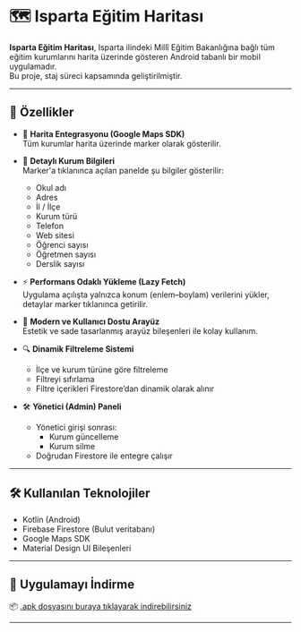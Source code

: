 # 🗺️ Isparta Eğitim Haritası

**Isparta Eğitim Haritası**, Isparta ilindeki Millî Eğitim Bakanlığına bağlı tüm eğitim kurumlarını harita üzerinde gösteren Android tabanlı bir mobil uygulamadır.  
Bu proje, staj süreci kapsamında geliştirilmiştir.

---

## 📌 Özellikler

- 📍 **Harita Entegrasyonu (Google Maps SDK)**  
  Tüm kurumlar harita üzerinde marker olarak gösterilir.

- 🏫 **Detaylı Kurum Bilgileri**  
  Marker'a tıklanınca açılan panelde şu bilgiler gösterilir:
  - Okul adı  
  - Adres  
  - İl / İlçe  
  - Kurum türü  
  - Telefon  
  - Web sitesi  
  - Öğrenci sayısı  
  - Öğretmen sayısı  
  - Derslik sayısı

- ⚡ **Performans Odaklı Yükleme (Lazy Fetch)**  
  Uygulama açılışta yalnızca konum (enlem–boylam) verilerini yükler, detaylar marker tıklanınca getirilir.

- 🎨 **Modern ve Kullanıcı Dostu Arayüz**  
  Estetik ve sade tasarlanmış arayüz bileşenleri ile kolay kullanım.

- 🔍 **Dinamik Filtreleme Sistemi**
  - İlçe ve kurum türüne göre filtreleme
  - Filtreyi sıfırlama
  - Filtre içerikleri Firestore’dan dinamik olarak alınır

- 🛠️ **Yönetici (Admin) Paneli**
  - Yönetici girişi sonrası:
    - Kurum güncelleme
    - Kurum silme
  - Doğrudan Firestore ile entegre çalışır

---

## 🛠️ Kullanılan Teknolojiler

- Kotlin (Android)
- Firebase Firestore (Bulut veritabanı)
- Google Maps SDK
- Material Design UI Bileşenleri

---

## 📲 Uygulamayı İndirme

📦 [.apk dosyasını buraya tıklayarak indirebilirsiniz](https://tls.tc/70d3o)

---

